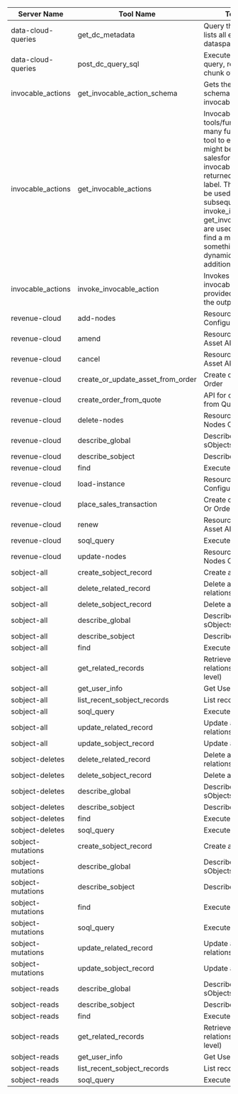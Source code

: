 | Server Name | Tool Name | Tool Description | Endpoint |
|-------------|-----------|------------------|----------|
| data-cloud-queries | get_dc_metadata | Query the metadata API to lists all entities in the dataspace. | /ssot/metadata |
| data-cloud-queries | post_dc_query_sql | Execute a Data Cloud SQL query, returning the first chunk of data and metadata | /ssot/query-sql |
| invocable_actions | get_invocable_action_schema | Gets the input and output schema for a specific invocable action. | /invocableactions/{id} |
| invocable_actions | get_invocable_actions | Invocable Actions are tools/functions that abstract many functionalities. Use this tool to explore what actions might be present in your salesforce org. Gets all invocable actions, each returned item contains id and label. The returned Id should be used as is when subsequent tools such as invoke_invocable_action and get_invocable_action_schema are used. When you don't find a mcp tool to achieve something, use this tool to dynamically discover additional capabilities. | /invocableactions |
| invocable_actions | invoke_invocable_action | Invokes the specified invocable action with the provided input and returns the output. | /invocableactions/{id}/invocations |
| revenue-cloud | add-nodes | Resource for the Add Nodes Configurator API | /connect/cpq/configurator/actions/add-nodes |
| revenue-cloud | amend | Resource for the Amend Asset API | /connect/revenue-management/assets/actions/amend |
| revenue-cloud | cancel | Resource for the Cancel Asset API | /connect/revenue-management/assets/actions/cancel |
| revenue-cloud | create_or_update_asset_from_order | Create or Update Assets from Order | /actions/standard/createOrUpdateAssetFromOrder |
| revenue-cloud | create_order_from_quote | API for creating an Order from Quote | /actions/standard/createOrderFromQuote |
| revenue-cloud | delete-nodes | Resource for the Delete Nodes Configurator API | /connect/cpq/configurator/actions/delete-nodes |
| revenue-cloud | describe_global | Describe Global (List all sObjects) | /sobjects |
| revenue-cloud | describe_sobject | Describe sObject | /sobjects/{sobject-name}/describe |
| revenue-cloud | find | Execute a SOSL search | /search |
| revenue-cloud | load-instance | Resource for the Load Configuration Instance API | /connect/cpq/configurator/actions/load-instance |
| revenue-cloud | place_sales_transaction | Create or Update RLM Quote Or Order | /connect/rev/sales-transaction/actions/place |
| revenue-cloud | renew | Resource for the Renew Asset API | /connect/revenue-management/assets/actions/renew |
| revenue-cloud | soql_query | Execute SOQL Query | /query |
| revenue-cloud | update-nodes | Resource for the Update Nodes Configurator API | /connect/cpq/configurator/actions/update-nodes |
| sobject-all | create_sobject_record | Create a record for sObject | /sobjects/{sobject-name} |
| sobject-all | delete_related_record | Delete a related record via relationship traversal | /sobjects/{sobject-name}/{id}/{relationship-path} |
| sobject-all | delete_sobject_record | Delete a record for sObject | /sobjects/{sobject-name}/{id} |
| sobject-all | describe_global | Describe Global (List all sObjects) | /sobjects |
| sobject-all | describe_sobject | Describe sObject | /sobjects/{sobject-name}/describe |
| sobject-all | find | Execute a SOSL search | /search |
| sobject-all | get_related_records | Retrieve related records via relationship traversal (multi-level) | /sobjects/{sobject-name}/{id}/{relationship-path} |
| sobject-all | get_user_info | Get User Info | /chatter/users/me |
| sobject-all | list_recent_sobject_records | List records for sObject | /sobjects/{sobject-name} |
| sobject-all | soql_query | Execute SOQL Query | /query |
| sobject-all | update_related_record | Update a related record via relationship traversal | /sobjects/{sobject-name}/{id}/{relationship-path} |
| sobject-all | update_sobject_record | Update a record for sObject | /sobjects/{sobject-name}/{id} |
| sobject-deletes | delete_related_record | Delete a related record via relationship traversal | /sobjects/{sobject-name}/{id}/{relationship-path} |
| sobject-deletes | delete_sobject_record | Delete a record for sObject | /sobjects/{sobject-name}/{id} |
| sobject-deletes | describe_global | Describe Global (List all sObjects) | /sobjects |
| sobject-deletes | describe_sobject | Describe sObject | /sobjects/{sobject-name}/describe |
| sobject-deletes | find | Execute a SOSL search | /search |
| sobject-deletes | soql_query | Execute SOQL Query | /query |
| sobject-mutations | create_sobject_record | Create a record for sObject | /sobjects/{sobject-name} |
| sobject-mutations | describe_global | Describe Global (List all sObjects) | /sobjects |
| sobject-mutations | describe_sobject | Describe sObject | /sobjects/{sobject-name}/describe |
| sobject-mutations | find | Execute a SOSL search | /search |
| sobject-mutations | soql_query | Execute SOQL Query | /query |
| sobject-mutations | update_related_record | Update a related record via relationship traversal | /sobjects/{sobject-name}/{id}/{relationship-path} |
| sobject-mutations | update_sobject_record | Update a record for sObject | /sobjects/{sobject-name}/{id} |
| sobject-reads | describe_global | Describe Global (List all sObjects) | /sobjects |
| sobject-reads | describe_sobject | Describe sObject | /sobjects/{sobject-name}/describe |
| sobject-reads | find | Execute a SOSL search | /search |
| sobject-reads | get_related_records | Retrieve related records via relationship traversal (multi-level) | /sobjects/{sobject-name}/{id}/{relationship-path} |
| sobject-reads | get_user_info | Get User Info | /chatter/users/me |
| sobject-reads | list_recent_sobject_records | List records for sObject | /sobjects/{sobject-name} |
| sobject-reads | soql_query | Execute SOQL Query | /query |
